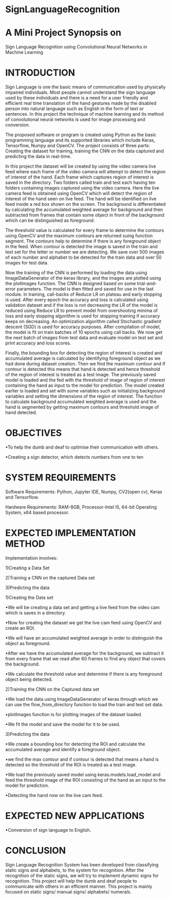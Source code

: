 # SignLanguageRecognition
# A Mini Project Synopsis on 
Sign Language Recognition using Convolutional Neural Networks in Machine Learning

# INTRODUCTION
Sign Language is one the basic means of communication used by physically impaired individuals. Most people cannot understand the sign language used by these individuals and there is a need for a user friendly and efficient real time translation of the hand gestures made by the disabled person into natural language such as English in the form of text or sentences. In this project the technique of machine learning and its method of convolutional neural networks is used for image processing and conversion.

The proposed software or program is created using Python as the basic programming language and its supported libraries which include Keras, Tensorflow, Numpy and OpenCV. The project consists of three parts: Creating the dataset for training, training the CNN on the data captured and predicting the data in real-time. 

In this project the dataset will be created by using the video camera live feed where each frame of the video camera will attempt to detect the region of interest of the hand. Each frame which captures region of interest is saved in the directory. Two folders called train and test each having ten folders containing images captured using the video camera. Here the live camera feed is obtained using OpenCV which will detect the region of interest of the hand seen on live feed. The hand will be identified on live feed inside a red box shown on the screen. The background is differentiated by calculating the accumulated weighted average for background and then subtracted from frames that contain some object in front of the background which can be distinguished as foreground.

The threshold value is calculated for every frame to determine the contours using OpenCV and the maximum contours are returned suing function segment. The contours help to determine if there is any foreground object in the feed. When contour is detected the image is saved in the train and test set for the letter or number we are detecting. We save over 500 images of each number and alphabet to be detected for the train data and over 50 images for test data.

Now the training of the CNN is performed by loading the data using ImageDataGenerator of the keras library, and the images are plotted using the plotImages function. The CNN is designed based on some trial-and-error parameters. The model is then fitted and saved for use in the last module. In training, call-backs of Reduce LR on plateau and early stopping is used. After every epoch the accuracy and loss is calculated using validation dataset and if the loss is not decreasing the LR of the model is reduced using Reduce LR to prevent model from overshooting minima of loss and early stopping algorithm is used for stopping training if accuracy keeps on decreasing. An optimization algorithm called Stochastic gradient descent (SGD) is used for accuracy purposes. After compilation of model, the model is fit on train batches of 10 epochs using call backs. We now get the next batch of images from test data and evaluate model on test set and print accuracy and loss scores.

Finally, the bounding box for detecting the region of interest is created and accumulated average is calculated by identifying foreground object as we had done during dataset creation. Then we find the maximum contour and if contour is detected this means that hand is detected and hence threshold of the region of interest is treated as a test image. The previously saved model is loaded and the fed with the threshold of image of region of interest containing the hand as input to the model for prediction. The model created earlier is loaded and set with some variables such as initializing background variables and setting the dimensions of the region of interest. The function to calculate background accumulated weighted average is used and the hand is segmented by getting maximum contours and threshold image of hand detected.

# OBJECTIVES
•To help the dumb and deaf to optimise their communication with others.

•Creating a sign detector, which detects numbers from one to ten

# SYSTEM REQUIREMENTS
Software Requirements: Python, Jupyter IDE, Numpy, CV2(open cv), Keras and Tensorflow.

Hardware Requirements: RAM-8GB, Processor-Intel I5, 64-bit Operating System, x64 based processor.	
 
# EXPECTED IMPLEMENTATION METHOD
Implementation involves:

1)Creating a Data Set

2)Training a CNN on the captured Data set

3)Predicting the data

1)Creating the Data set

•We will be creating a data set and getting a live feed from the video cam which is saves in a directory.

•Now for creating the dataset we get the live cam feed using OpenCV and create an ROI.

•We will have an accumulated weighted average in order to distinguish the object as foreground.

•After we have the accumulated average for the background, we subtract it from every frame that we read after 60 frames to find any object that covers the background.

•We calculate the threshold value and determine if there is any foreground object being detected.

2)Training the CNN on the Captured data set

•We load the data using ImageDataGenerator of keras through which we can use the flow_from_directory function to load the train and test set data.

•plotImages function is for plotting images of the dataset loaded.

•We fit the model and save the model for it to be used.

3)Predicting the data

•We create a bounding box for detecting the ROI and calculate the accumulated average and identify a foreground object.

•we find the max contour and if contour is detected that means a hand is detected so the threshold of the ROI is treated as a test image.

•We load the previously saved model using keras.models.load_model and feed the threshold image of the ROI consisting of the hand as an input to the model for prediction.

•Detecting the hand now on the live cam feed.

# EXPECTED NEW APPLICATIONS
•Conversion of sign language to English.

# CONCLUSION	
Sign Language Recognition System has been developed from classifying static signs and alphabets, to the system for recognition. After the recognition of the static signs, we will try to implement dynamic signs for recognition. This project will help the dumb and deaf people to communicate with others in an efficient manner. This project is mainly focused on static signs/ manual signs/ alphabets/ numerals.
